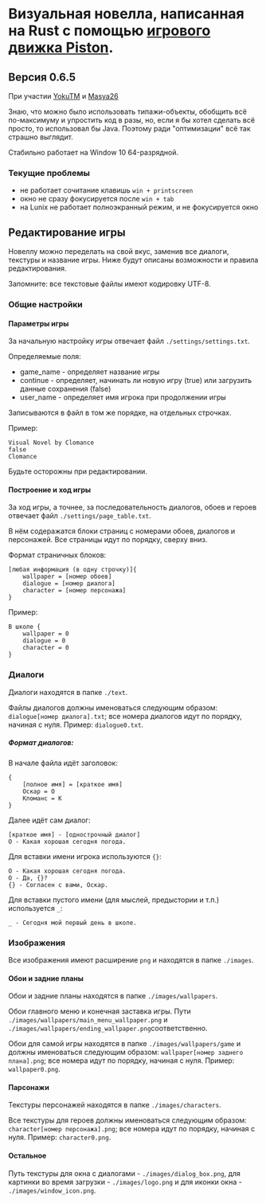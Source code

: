 # Визуальная новелла, написанная на Rust с помощью [игрового движка Piston](https://github.com/PistonDevelopers/piston).
## Версия 0.6.5
При участии [YokuTM](https://github.com/YokuTM) и [Masya26](https://github.com/Masya26)

Знаю, что можно было использовать типажи-объекты, обобщить всё по-максимуму и упростить код в разы, но, если я бы хотел сделать всё просто, то использовал бы Java. Поэтому ради "оптимизации" всё так страшно выглядит.

Стабильно работает на Window 10 64-разрядной.

### Текущие проблемы
 - не работает сочитание клавишь `win + printscreen`
 - окно не сразу фокусируется после `win + tab`
 - на Lunix не работает полноэкранный режим, и не фокусируется окно
## Редактирование игры

Новеллу можно переделать на свой вкус, заменив все диалоги, текстуры и название игры. Ниже будут описаны возможности и правила редактирования.

Запомните: все текстовые файлы имеют кодировку UTF-8.

### Общие настройки

#### Параметры игры

За начальную настройку игры отвечает файл `./settings/settings.txt`.

Определяемые поля:
 - game_name - определяет название игры
 - continue - определяет, начинать ли новую игру (true) или загрузить данные сохранения (false)
 - user_name - определяет имя игрока при продолжении игры

Записываются в файл в том же порядке, на отдельных строчках.

Пример:
```
Visual Novel by Clomance
false
Clomance
```

Будьте осторожны при редактировании.

#### Построение и ход игры

За ход игры, а точнее, за последовательность диалогов, обоев и героев отвечает файл `./settings/page_table.txt`.

В нём содеражатся блоки страниц с номерами обоев, диалогов и персонажей. Все страницы идут по порядку, сверху вниз.

Формат страничных блоков:

```
[любая информация (в одну строчку)]{
    wallpaper = [номер обоев]
    dialogue = [номер диалога]
    character = [номер персонажа]
}
```
Пример:
```
В школе {
    wallpaper = 0
    dialogue = 0
    character = 0
}
```

### Диалоги

Диалоги находятся в папке `./text`.

Файлы диалогов должны именоваться следующим образом: `dialogue[номер диалога].txt`; все номера диалогов идут по порядку, начиная с нуля.
Пример: `dialogue0.txt`.

##### Формат диалогов:
В начале файла идёт заголовок:
```
{
    [полное имя] = [краткое имя]
    Оскар = О
    Кломанс = К
}
```
Далее идёт сам диалог:
```
[краткое имя] - [однострочный диалог]
О - Какая хорошая сегодня погода.
```

Для вставки имени игрока используются `{}`:
```
О - Какая хорошая сегодня погода.
O - Да, {}?
{} - Согласен с вами, Оскар.
```

Для вставки пустого имени (для мыслей, предыстории и т.п.) используется `_`:
```
_ - Сегодня мой первый день в школе.
```

### Изображения

Все изображения имеют расширение `png` и находятся в папке `./images`.

#### Обои и задние планы

Обои и задние планы находятся в папке `./images/wallpapers`.

Обои главного меню и конечная заставка игры. Пути `./images/wallpapers/main_menu_wallpaper.png` и `./images/wallpapers/ending_wallpaper.png`соответственно.

Обои для самой игры находятся в папке `./images/wallpapers/game` и должны именоваться следующим образом: `wallpaper[номер заднего плана].png`; все номера идут по порядку, начиная с нуля.
Пример: `wallpaper0.png`.

#### Парсонажи

Текстуры персонажей находятся в папке `./images/characters`.

Все текстуры для героев должны именоваться следующим образом: `character[номер персонажа].png`; все номера идут по порядку, начиная с нуля.
Пример: `character0.png`.

#### Остальное

Путь текстуры для окна с диалогами - `./images/dialog_box.png`, для картинки во время загрузки - `./images/logo.png` и для иконки окна - `./images/window_icon.png`.
